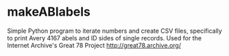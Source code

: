 # makeABlabels
Simple Python program to iterate numbers and create CSV files, specifically to print Avery 4167 abels and ID sides of single records.
Used for the Internet Archive's Great 78 Project
http://great78.archive.org/
